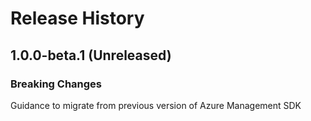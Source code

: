 # Release History

## 1.0.0-beta.1 (Unreleased)

### Breaking Changes

Guidance to migrate from previous version of Azure Management SDK
